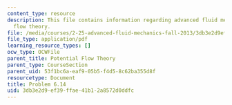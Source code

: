 ```yaml
---
content_type: resource
description: This file contains information regarding advanced fluid mechanics, potential
  flow theory.
file: /media/courses/2-25-advanced-fluid-mechanics-fall-2013/3db3e2d9ef39ffae41b12a8572d0ddfc_MIT2_25F13_Problem6.14.pdf
file_type: application/pdf
learning_resource_types: []
ocw_type: OCWFile
parent_title: Potential Flow Theory
parent_type: CourseSection
parent_uid: 53f1bc6a-eaf9-05b5-f4d5-8c62ba355d8f
resourcetype: Document
title: Problem 6.14
uid: 3db3e2d9-ef39-ffae-41b1-2a8572d0ddfc
---
```

